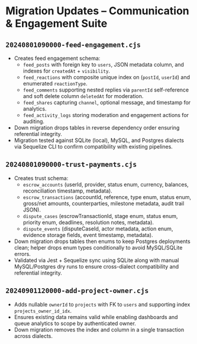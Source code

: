 # Migration Updates – Communication & Engagement Suite

## `20240801090000-feed-engagement.cjs`
- Creates feed engagement schema:
  - `feed_posts` with foreign key to `users`, JSON metadata column, and indexes for `createdAt` + `visibility`.
  - `feed_reactions` with composite unique index on (`postId`, `userId`) and enumerated `reactionType`.
  - `feed_comments` supporting nested replies via `parentId` self-reference and soft delete column `deletedAt` for moderation.
  - `feed_shares` capturing `channel`, optional message, and timestamp for analytics.
  - `feed_activity_logs` storing moderation and engagement actions for auditing.
- Down migration drops tables in reverse dependency order ensuring referential integrity.
- Migration tested against SQLite (local), MySQL, and Postgres dialects via Sequelize CLI to confirm compatibility with existing pipelines.

## `20240801090000-trust-payments.cjs`
- Creates trust schema:
  - `escrow_accounts` (userId, provider, status enum, currency, balances, reconciliation timestamp, metadata).
  - `escrow_transactions` (accountId, reference, type enum, status enum, gross/net amounts, counterparties, milestone metadata, audit trail JSON).
  - `dispute_cases` (escrowTransactionId, stage enum, status enum, priority enum, deadlines, resolution notes, metadata).
  - `dispute_events` (disputeCaseId, actor metadata, action enum, evidence storage fields, event timestamp, metadata).
- Down migration drops tables then enums to keep Postgres deployments clean; helper drops enum types conditionally to avoid MySQL/SQLite errors.
- Validated via Jest + Sequelize sync using SQLite along with manual MySQL/Postgres dry runs to ensure cross-dialect compatibility and referential integrity.

## `20240901120000-add-project-owner.cjs`
- Adds nullable `ownerId` to `projects` with FK to `users` and supporting index `projects_owner_id_idx`.
- Ensures existing data remains valid while enabling dashboards and queue analytics to scope by authenticated owner.
- Down migration removes the index and column in a single transaction across dialects.

